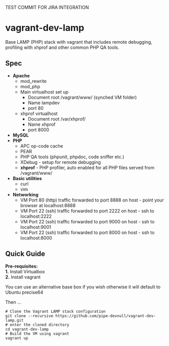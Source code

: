 TEST COMMIT FOR JIRA INTEGRATION

vagrant-dev-lamp
================

Base LAMP (PHP) stack with vagrant that includes remote debugging, profiling with xhprof and other common PHP QA tools.

## Spec

* __Apache__
    * mod_rewrite  
    * mod_php  
    * Main virtualhost set up  
        * Document root /vagrant/www/ (synched VM folder)
        * Name lampdev
        * port 80
    * xhprof virtualhost  
        * Document root /var/xhprof/ 
        * Name xhprof
        * port 8000
* __MySQL__
* __PHP__
    * APC op-code cache  
    * PEAR  
    * PHP QA tools (phpunit, phpdoc, code sniffer etc.)  
    * XDebug - setup for remote debugging
    * __xhprof__ - PHP profiler, auto enabled for all PHP files served from /vagrant/www/
* __Basic utilities__  
    * curl  
    * vim
* __Networking__
    * VM Port 80 (http) traffic forwarded to port 8888 on host - point your browser at localhost:8888
    * VM Port 22 (ssh) traffic forwarded to port 2222 on host - ssh to localhost:2222 
    * VM Port 22 (ssh) traffic forwarded to port 9000 on host - ssh to localhost:9001 
    * VM Port 22 (ssh) traffic forwarded to port 8000 on host - ssh to localhost:8000 


## Quick Guide

__Pre-requisites:__  
__1.__ Install Virtualbox  
__2.__ Install vagrant  

You can use an alternative base box if you wish otherwise it will default to Ubuntu precise64 

Then ...
    
    # Clone the Vagrant LAMP stack configuration
    git clone --recursive https://github.com/pipe-devnull/vagrant-dev-lamp.git
    # enter the cloned directory
    cd vagrant-dev-lamp
    # Build the VM using vagrant
    vagrant up
